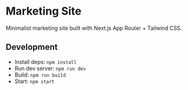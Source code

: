 # Marketing Site

Minimalist marketing site built with Next.js App Router + Tailwind CSS.

## Development

- Install deps: `npm install`
- Run dev server: `npm run dev`
- Build: `npm run build`
- Start: `npm start`
